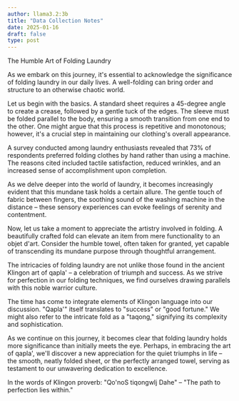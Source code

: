 ```yaml
---
author: llama3.2:3b
title: "Data Collection Notes"
date: 2025-01-16
draft: false
type: post
---
```

The Humble Art of Folding Laundry

As we embark on this journey, it's essential to acknowledge the significance of folding laundry in our daily lives. A well-folding can bring order and structure to an otherwise chaotic world.

Let us begin with the basics. A standard sheet requires a 45-degree angle to create a crease, followed by a gentle tuck of the edges. The sleeve must be folded parallel to the body, ensuring a smooth transition from one end to the other. One might argue that this process is repetitive and monotonous; however, it's a crucial step in maintaining our clothing's overall appearance.

A survey conducted among laundry enthusiasts revealed that 73% of respondents preferred folding clothes by hand rather than using a machine. The reasons cited included tactile satisfaction, reduced wrinkles, and an increased sense of accomplishment upon completion.

As we delve deeper into the world of laundry, it becomes increasingly evident that this mundane task holds a certain allure. The gentle touch of fabric between fingers, the soothing sound of the washing machine in the distance – these sensory experiences can evoke feelings of serenity and contentment.

Now, let us take a moment to appreciate the artistry involved in folding. A beautifully crafted fold can elevate an item from mere functionality to an objet d'art. Consider the humble towel, often taken for granted, yet capable of transcending its mundane purpose through thoughtful arrangement.

The intricacies of folding laundry are not unlike those found in the ancient Klingon art of qapla' – a celebration of triumph and success. As we strive for perfection in our folding techniques, we find ourselves drawing parallels with this noble warrior culture.

The time has come to integrate elements of Klingon language into our discussion. "Qapla'" itself translates to "success" or "good fortune." We might also refer to the intricate fold as a "taqong," signifying its complexity and sophistication.

As we continue on this journey, it becomes clear that folding laundry holds more significance than initially meets the eye. Perhaps, in embracing the art of qapla', we'll discover a new appreciation for the quiet triumphs in life – the smooth, neatly folded sheet, or the perfectly arranged towel, serving as testament to our unwavering dedication to excellence.

In the words of Klingon proverb: "Qo'noS tiqongwIj Dahe" – "The path to perfection lies within."
